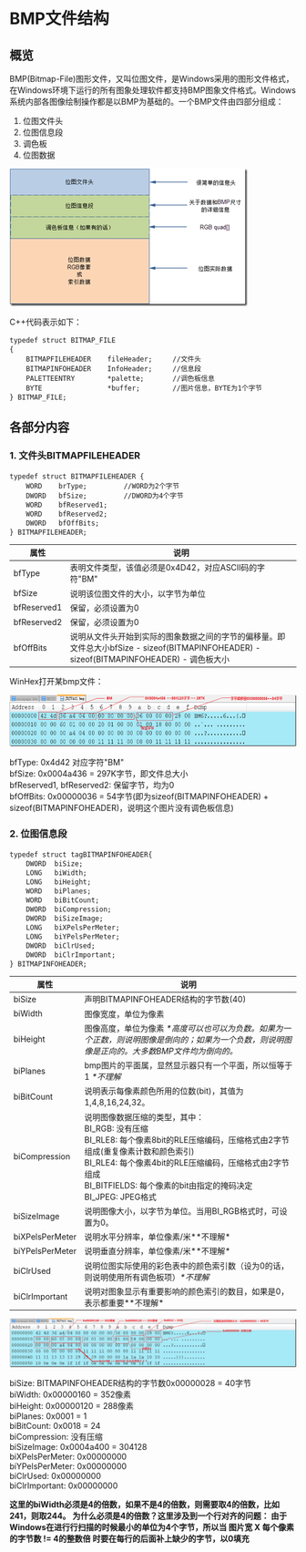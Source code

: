# BMP文件结构
## 概览
BMP(Bitmap-File)图形文件，又叫位图文件，是Windows采用的图形文件格式，在Windows环境下运行的所有图象处理软件都支持BMP图象文件格式。Windows系统内部各图像绘制操作都是以BMP为基础的。一个BMP文件由四部分组成：
1. 位图文件头
2. 位图信息段
3. 调色板
4. 位图数据

![](/Res/bmp文件结构.png)

C++代码表示如下：
```
typedef struct BITMAP_FILE
{
	BITMAPFILEHEADER	fileHeader;		//文件头
	BITMAPINFOHEADER	InfoHeader;		//信息段
	PALETTEENTRY 		*palette;		//调色板信息
	BYTE				*buffer;		//图片信息，BYTE为1个字节
} BITMAP_FILE;
```
## 各部分内容
### 1. 文件头BITMAPFILEHEADER

```
typedef struct BITMAPFILEHEADER {
	WORD	brType;			//WORD为2个字节
	DWORD	bfSize;			//DWORD为4个字节
	WORD	bfReserved1;
	WORD	bfReserved2;
	DWORD	bfOffBits;
} BITMAPFILEHEADER;
```
| 属性 | 说明 |
| ------- | ------ |
| bfType | 表明文件类型，该值必须是0x4D42，对应ASCII码的字符"BM"|
| bfSize | 说明该位图文件的大小，以字节为单位 |
| bfReserved1 | 保留，必须设置为0 |
| bfReserved2 | 保留，必须设置为0 |
| bfOffBits | 说明从文件头开始到实际的图象数据之间的字节的偏移量。即文件总大小bfSize - sizeof(BITMAPINFOHEADER) - sizeof(BITMAPINFOHEADER) - 调色板大小 |

WinHex打开某bmp文件：

![](Res/WinHex打开bmp.png)

bfType: 0x4d42 对应字符"BM"<br>
bfSize: 0x0004a436 = 297K字节，即文件总大小<br>
bfReserved1, bfReserved2: 保留字节，均为0<br>
bfOffBits: 0x00000036 = 54字节(即为sizeof(BITMAPINFOHEADER) + sizeof(BITMAPINFOHEADER)，说明这个图片没有调色板信息)<br>
### 2. 位图信息段
```
typedef struct tagBITMAPINFOHEADER{
	DWORD  biSize;
	LONG   biWidth;
	LONG   biHeight;
	WORD   biPlanes;
	WORD   biBitCount;
	DWORD  biCompression;
	DWORD  biSizeImage;
	LONG   biXPelsPerMeter;
	LONG   biYPelsPerMeter;
	DWORD  biClrUsed;
	DWORD  biClrImportant;
} BITMAPINFOHEADER;
```
| 属性 | 说明 |
| ------- | ------ |
| biSize | 声明BITMAPINFOHEADER结构的字节数(40) |
| biWidth | 图像宽度，单位为像素 |
| biHeight | 图像高度，单位为像素 *\*高度可以也可以为负数。如果为一个正数，则说明图像是倒向的；如果为一个负数，则说明图像是正向的。大多数BMP文件均为倒向的。* |
| biPlanes | bmp图片的平面属，显然显示器只有一个平面，所以恒等于1 *\*不理解* |
| biBitCount | 说明表示每像素颜色所用的位数(bit)，其值为1,4,8,16,24,32。 |
| biCompression | 说明图像数据压缩的类型，其中：<br>BI_RGB: 没有压缩<br>BI_RLE8: 每个像素8bit的RLE压缩编码，压缩格式由2字节组成(重复像素计数和颜色索引)<br>BI_RLE4: 每个像素4bit的RLE压缩编码，压缩格式由2字节组成<br>BI_BITFIELDS: 每个像素的bit由指定的掩码决定<br>BI_JPEG: JPEG格式|
| biSizeImage | 说明图像大小，以字节为单位。当用BI_RGB格式时，可设置为0。 |
| biXPelsPerMeter | 说明水平分辨率，单位像素/米*\*不理解* |
| biYPelsPerMeter | 说明垂直分辨率，单位像素/米*\*不理解* |
| biClrUsed | 说明位图实际使用的彩色表中的颜色索引数（设为0的话，则说明使用所有调色板项）*\*不理解* |
| biClrImportant | 说明对图象显示有重要影响的颜色索引的数目，如果是0，表示都重要*\*不理解* |

![](Res/WinHex打开bmp2.png)

biSize: BITMAPINFOHEADER结构的字节数0x00000028 = 40字节<br>
biWidth: 0x00000160 = 352像素<br>
biHeight: 0x00000120 = 288像素<br>
biPlanes: 0x0001 = 1<br>
biBitCount: 0x0018 = 24<br>
biCompression: 没有压缩<br>
biSizeImage: 0x0004a400 = 304128<br>
biXPelsPerMeter: 0x00000000<br>
biYPelsPerMeter: 0x00000000<br>
biClrUsed: 0x00000000<br>
biClrImportant: 0x00000000<br>

**这里的biWidth必须是4的倍数，如果不是4的倍数，则需要取4的倍数，比如241，则取244。
为什么必须是4的倍数？这里涉及到一个行对齐的问题：
由于Windows在进行行扫描的时候最小的单位为4个字节，所以当
图片宽 X 每个像素的字节数 != 4的整数倍
时要在每行的后面补上缺少的字节，以0填充**
